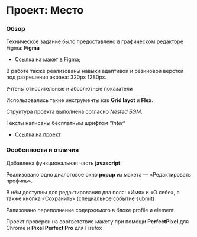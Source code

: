# Проект: Место

### Обзор
Техническое задание было предоставлено в графическом редакторе Figma:
**Figma**

* [Ссылка на макет в Figma](https://www.figma.com/file/2cn9N9jSkmxD84oJik7xL7/JavaScript.-Sprint-4?node-id=0%3A1);

В работе также реализованы навыки адаптивой и резиновой верстки под разрешения экрана: 320px 1280px. 

Учтены относительные и абсолютные показатели

Использовались такие инструменты как __Grid layot__ и **Flex**.

Структура проекта выполнена согласно  *Nested БЭМ*.

Тексты написаны бесплатным шрифтом _”Inter“_

* [Ссылка на проект](https://krylatka2022.github.io/mesto/)

### Особенности и отличия

Добавлена функциональная часть **javascript**:

Реализовано одно диалоговое окно **popup** из макета — «Редактировать профиль».

В нём доступны для редактирования два поля: «Имя» и «О себе», а также кнопка «Сохранить» (специальное событие submit)

Рализовано переполнение содержимого в блоке profile и element.

Проект проверен на соответствие макету при помощи **PerfectPixel** для Chrome и **Pixel Perfect Pro** для Firefox
